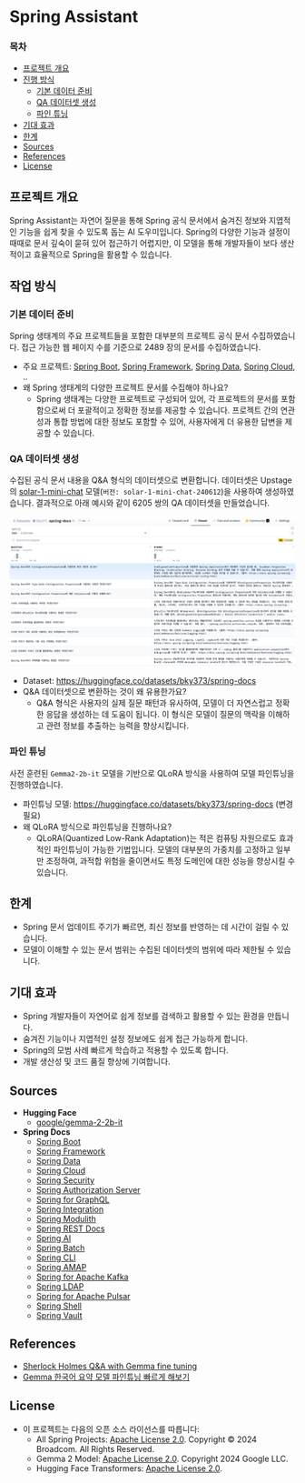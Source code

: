 # Spring Assistant

### 목차

- [프로젝트 개요](#프로젝트-개요)
- [진행 방식](#진행-방식)
    - [기본 데이터 준비](#기본-데이터-준비)
    - [QA 데이터셋 생성](#QA-데이터셋-생성)
    - [파인 튜닝](#파인-튜닝)
- [기대 효과](#기대-효과)
- [한계](#한계)
- [Sources](#sources)
- [References](#references)
- [License](#license)

## 프로젝트 개요

Spring Assistant는 자연어 질문을 통해 Spring 공식 문서에서 숨겨진 정보와 지엽적인 기능을 쉽게 찾을 수 있도록 돕는 AI 도우미입니다.
Spring의 다양한 기능과 설정이 때때로 문서 깊숙이 묻혀 있어 접근하기 어렵지만, 이 모델을 통해 개발자들이 보다 생산적이고 효율적으로 Spring을 활용할 수 있습니다.

## 작업 방식

### 기본 데이터 준비

Spring 생태계의 주요 프로젝트들을 포함한 대부분의 프로젝트 공식 문서 수집하였습니다. 접근 가능한 웹 페이지 수를 기준으로 2489 장의 문서를 수집하였습니다.

- 주요
  프로젝트: [Spring Boot](https://spring.io/projects/spring-boot), [Spring Framework](https://spring.io/projects/spring-framework), [Spring Data](https://spring.io/projects/spring-data), [Spring Cloud](https://spring.io/projects/spring-cloud), ..
- 왜 Spring 생태계의 다양한 프로젝트 문서를 수집해야 하나요?
    - Spring 생태계는 다양한 프로젝트로 구성되어 있어, 각 프로젝트의 문서를 포함함으로써 더 포괄적이고 정확한 정보를 제공할 수 있습니다.
      프로젝트 간의 연관성과 통합 방법에 대한 정보도 포함할 수 있어, 사용자에게 더 유용한 답변을 제공할 수 있습니다.

### QA 데이터셋 생성

수집된 공식 문서 내용을 Q&A 형식의 데이터셋으로 변환합니다. 데이터셋은
Upstage의 [solar-1-mini-chat](https://developers.upstage.ai/docs/getting-started/models) 모델(`버전: solar-1-mini-chat-240612`)을 사용하여 생성하였습니다.
결과적으로 아래 예시와 같이 6205 쌍의 QA 데이터셋을 만들었습니다.

![QA_DATASET_SAMPLE.png](assets/qa_dataset_sample.png)

- Dataset: https://huggingface.co/datasets/bky373/spring-docs
- Q&A 데이터셋으로 변환하는 것이 왜 유용한가요?
    - Q&A 형식은 사용자의 실제 질문 패턴과 유사하여, 모델이 더 자연스럽고 정확한 응답을 생성하는 데 도움이 됩니다.
      이 형식은 모델이 질문의 맥락을 이해하고 관련 정보를 추출하는 능력을 향상시킵니다.

### 파인 튜닝

사전 훈련된 `Gemma2-2b-it` 모델을 기반으로 QLoRA 방식을 사용하여 모델 파인튜닝을 진행하였습니다.

- 파인튜닝 모델: https://huggingface.co/datasets/bky373/spring-docs (변경 필요)
- 왜 QLoRA 방식으로 파인튜닝을 진행하나요?
    - QLoRA(Quantized Low-Rank Adaptation)는 적은 컴퓨팅 자원으로도 효과적인 파인튜닝이 가능한 기법입니다.
      모델의 대부분의 가중치를 고정하고 일부만 조정하여, 과적합 위험을 줄이면서도 특정 도메인에 대한 성능을 향상시킬 수 있습니다.


## 한계

- Spring 문서 업데이트 주기가 빠르면, 최신 정보를 반영하는 데 시간이 걸릴 수 있습니다.
- 모델이 이해할 수 있는 문서 범위는 수집된 데이터셋의 범위에 따라 제한될 수 있습니다.

## 기대 효과

- Spring 개발자들이 자연어로 쉽게 정보를 검색하고 활용할 수 있는 환경을 만듭니다.
- 숨겨진 기능이나 지엽적인 설정 정보에도 쉽게 접근 가능하게 합니다.
- Spring의 모범 사례 빠르게 학습하고 적용할 수 있도록 합니다.
- 개발 생산성 및 코드 품질 향상에 기여합니다.

## Sources

- **Hugging Face**
    - [google/gemma-2-2b-it](https://huggingface.co/google/gemma-2-2b-it)
- **Spring Docs**
    - [Spring Boot](https://spring.io/projects/spring-boot)
    - [Spring Framework](https://spring.io/projects/spring-framework)
    - [Spring Data](https://spring.io/projects/spring-data)
    - [Spring Cloud](https://spring.io/projects/spring-cloud)
    - [Spring Security](https://spring.io/projects/spring-security)
    - [Spring Authorization Server](https://spring.io/projects/spring-authorization-server)
    - [Spring for GraphQL](https://spring.io/projects/spring-graphql)
    - [Spring Integration](https://spring.io/projects/spring-integration)
    - [Spring Modulith](https://spring.io/projects/spring-modulith)
    - [Spring REST Docs](https://spring.io/projects/spring-restdocs)
    - [Spring AI](https://spring.io/projects/spring-ai)
    - [Spring Batch](https://spring.io/projects/spring-batch)
    - [Spring CLI](https://spring.io/projects/spring-cli)
    - [Spring AMAP](https://spring.io/projects/spring-amqp)
    - [Spring for Apache Kafka](https://spring.io/projects/spring-kafka)
    - [Spring LDAP](https://spring.io/projects/spring-ldap)
    - [Spring for Apache Pulsar](https://spring.io/projects/spring-pulsar)
    - [Spring Shell](https://spring.io/projects/spring-shell)
    - [Spring Vault](https://spring.io/projects/spring-vault)

## References

- [Sherlock Holmes Q&A with Gemma fine tuning](https://www.kaggle.com/code/lucamassaron/sherlock-holmes-q-a-with-gemma-fine-tuning)
- [Gemma 한국어 요약 모델 파인튜닝 빠르게 해보기](https://devocean.sk.com/blog/techBoardDetail.do?ID=165703&boardType=techBlog)

## License

- 이 프로젝트는 다음의 오픈 소스 라이선스를 따릅니다:
  - All Spring Projects: [Apache License 2.0](https://www.apache.org/licenses/LICENSE-2.0). Copyright © 2024 Broadcom. All Rights Reserved.
  - Gemma 2 Model: [Apache License 2.0](https://www.apache.org/licenses/LICENSE-2.0). Copyright 2024 Google LLC.
  - Hugging Face Transformers: [Apache License 2.0](https://www.apache.org/licenses/LICENSE-2.0).
